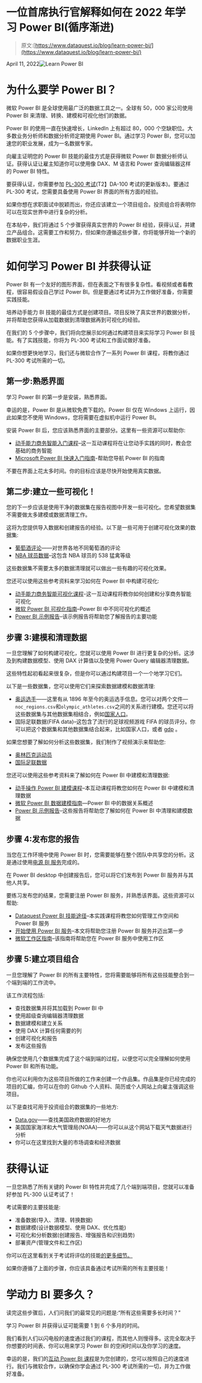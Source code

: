 # 一位首席执行官解释如何在 2022 年学习 Power BI(循序渐进)

> 原文:[https://www.dataquest.io/blog/learn-power-bi/](https://www.dataquest.io/blog/learn-power-bi/)

April 11, 2022![Learn Power BI](../Images/0810988b04a2e568bbc071e9d36d2dff.png)

# 为什么要学 Power BI？

微软 Power BI 是全球使用最广泛的数据工具之一。全球有 50，000 家公司使用 Power BI 来清理、转换、建模和可视化他们的数据。

Power BI 的使用一直在快速增长，LinkedIn 上有超过 80，000 个空缺职位。大多数业务分析师和数据分析师定期使用 Power BI。通过学习 Power BI，您可以加速您的职业发展，成为一名数据专家。

向雇主证明您的 Power BI 技能的最佳方式是获得微软 Power BI 数据分析师认证。获得认证让雇主知道你可以使用像 DAX、M 语言和 Power 查询编辑器这样的 Power BI 特性。

要获得认证，你需要参加 [PL-300 考试](https://docs.microsoft.com/en-us/learn/certifications/exams/pl-300)(T2】DA-100 考试的更新版本)。要通过 PL-300 考试，您需要具备使用 Power BI 界面的所有方面的经验。

如果你想在求职面试中脱颖而出，你还应该建立一个项目组合。投资组合将表明你可以在现实世界中进行复杂的分析。

在本帖中，我们将通过 5 个步骤获得真实世界的 Power BI 经验，获得认证，并建立产品组合。这需要工作和努力，但如果你遵循这些步骤，你将能够开始一个新的数据职业生涯。

# 如何学习 Power BI 并获得认证

Power BI 有一个友好的图形界面，但在表面之下有很多复杂性。看视频或者看教程，很容易假设自己学过 Power BI。但是要通过考试并为工作做好准备，你需要实践技能。

培养动手能力 BI 技能的最佳方式是创建项目。项目反映了真实世界的数据分析，并将帮助您获得从加载数据到清理数据再到可视化的经验。

在我们的 5 个步骤中，我们将向您展示如何通过构建项目来实际学习 Power BI 技能。有了实践技能，你将为 PL-300 考试和工作面试做好准备。

如果你想更快地学习，我们还与微软合作了一系列 Power BI 课程，将教你通过 PL-300 考试所需的一切。

## 第一步:熟悉界面

学习 Power BI 的第一步是安装，熟悉界面。

幸运的是，Power BI 是从微软免费下载的。Power BI 仅在 Windows 上运行，因此如果您不使用 Windows，您将需要在虚拟机中运行 Power BI。

安装 Power BI 后，您应该熟悉界面的主要部分。这里有一些资源可以帮助你:

*   [动手能力商务智能入门课程](https://www.dataquest.io/course/get-started-with-microsoft-data-analytics/)–这一互动课程将在让您动手实践的同时，教会您基础的商务智能
*   [Microsoft Power BI 快速入门指南](https://docs.microsoft.com/en-us/power-bi/transform-model/desktop-query-overview)-帮助您导航 Power BI 的指南

不要在界面上花太多时间。你的目标应该是尽快开始使用真实数据。

## 第二步:建立一些可视化！

您的下一步应该是使用干净的数据集在报告视图中开发一些可视化。您希望数据集不需要做太多建模或数据清理工作。

这将为您提供导入数据和创建报告的经验。以下是一些可用于创建可视化效果的数据集:

*   [葡萄酒评论](https://www.kaggle.com/datasets/zynicide/wine-reviews)——对世界各地不同葡萄酒的评论
*   [NBA 球员数据](https://github.com/fivethirtyeight/data/tree/master/nba-raptor)–这包含 NBA 球员的 538 猛禽等级

这些数据集不需要太多的数据清理就可以做出一些有趣的可视化效果。

您还可以使用这些参考资料来学习如何在 Power BI 中构建可视化:

*   [动手能力商务智能可视化课程](https://www.dataquest.io/course/get-started-with-microsoft-data-analytics/)-这一互动课程将教你如何创建和分享商务智能可视化
*   [微软 Power BI 可视化指南](https://docs.microsoft.com/en-us/power-bi/visuals/power-bi-visualization-types-for-reports-and-q-and-a)–Power BI 中不同可视化的概述
*   [Power BI 示例报告](https://docs.microsoft.com/en-us/power-bi/create-reports/sample-datasets#sales--returns-sample-pbix-file)–该示例报告将帮助您了解报告的主要功能

## 步骤 3:建模和清理数据

一旦您理解了如何构建可视化，您就可以使用 Power BI 进行更复杂的分析。这涉及到构建数据模型、使用 DAX 计算值以及使用 Power Query 编辑器清理数据。

这些特性起初看起来很复杂，但是你可以通过构建项目一个一个地学习它们。

以下是一些数据集，您可以使用它们来探索数据建模和数据清理:

*   [奥运选手](https://www.kaggle.com/datasets/heesoo37/120-years-of-olympic-history-athletes-and-results)——这里有从 1896 年至今的奥运选手信息。您可以对两个文件—`noc_regions.csv`和`olympic_athletes.csv`之间的关系进行建模。您还可以将这些数据集与其他数据集相结合，例如[国家人口](https://data.worldbank.org/indicator/SP.POP.TOTL)。
*   国际足联数据(FIFA data)–这包含了流行的足球视频游戏 FIFA 的球员评分。你可以把这个数据集和其他数据集结合起来，比如国家人口，或者 [gdp](https://data.worldbank.org/indicator/NY.GDP.MKTP.CD) 。

如果您想要了解如何分析这些数据集，我们制作了视频演示来帮助您:

*   [奥林匹克运动员](https://www.youtube.com/watch?v=G0v2DrqoTJs)
*   [国际足联数据](https://youtu.be/ukwBAi4ytms)

您还可以使用这些参考资料来了解如何在 Power BI 中建模和清理数据:

*   [动手操作 Power BI 建模课程](https://www.dataquest.io/course/model-data-in-microsoft-power-bi/)–本互动课程将教您如何在 Power BI 中建模和清理数据
*   [微软 Power BI 数据建模指南](https://docs.microsoft.com/en-us/power-bi/transform-model/desktop-create-and-manage-relationships)—Power BI 中的数据关系概述
*   [Power BI 示例报告](https://docs.microsoft.com/en-us/power-bi/create-reports/sample-datasets#download-original-sample-power-bi-files)–这些报告将帮助您了解如何在 Power BI 中清理和建模数据

## 步骤 4:发布您的报告

当您在工作环境中使用 Power BI 时，您需要能够在整个团队中共享您的分析。这是通过使用[电源 BI 服务](https://docs.microsoft.com/en-us/power-bi/fundamentals/power-bi-service-overview)完成的。

在 Power BI desktop 中创建报告后，您可以将它们发布到 Power BI 服务并与其他人共享。

要练习发布您的结果，您需要注册 Power BI 服务，并熟悉该界面。这些资源可以帮助:

*   [Dataquest Power BI 技能途径](https://www.dataquest.io/path/analyzing-data-with-microsoft-power-bi-skill-path/)–本实践课程将教您如何管理工作空间和 Power BI 服务
*   [开始使用 Power BI 服务](https://docs.microsoft.com/en-us/power-bi/fundamentals/service-get-started)–本文将帮助您注册 Power BI 服务并迈出第一步
*   [微软工作区指南](https://docs.microsoft.com/en-us/power-bi/consumer/end-user-workspaces)–该指南将帮助您在 Power BI 服务中使用工作区

## 步骤 5:建立项目组合

一旦您理解了 Power BI 的所有主要特性，您将需要能够将所有这些技能整合到一个端到端的工作流中。

该工作流程包括:

*   查找数据集并将其加载到 Power BI 中
*   使用超级查询编辑器清理数据
*   数据建模和建立关系
*   使用 DAX 计算任何需要的列
*   创建可视化和报告
*   发布这些报告

确保您使用几个数据集完成了这个端到端的过程，以便您可以完全理解如何使用 Power BI 和所有功能。

你也可以利用你为这些项目所做的工作来创建一个作品集。作品集是你已经完成的项目的汇编，你可以在你的 Github 个人资料、简历或个人网站上向雇主强调这些项目。

以下是查找可用于投资组合的数据集的一些地方:

*   [Data.gov](https://data.gov/)——查找美国政府数据的好地方
*   美国国家海洋和大气管理局(NOAA)——你可以从这个网站下载天气数据进行分析
*   你可以在这里找到大量的市场调查和经济数据

# 获得认证

一旦您熟悉了所有关键的 Power BI 特性并完成了几个端到端项目，您就可以准备好参加 PL-300 认证考试了！

考试需要的主要技能是:

*   准备数据(导入、清理、转换数据)
*   数据建模(设计数据模型、使用 DAX、优化性能)
*   可视化和分析数据(创建报告、增强报告和识别趋势)
*   部署资产(管理文件和工作区)

你可以在这里看到关于考试将评估的技能[的更多细节。](https://query.prod.cms.rt.microsoft.com/cms/api/am/binary/RWREll)

如果你遵循了上面的步骤，你应该具备通过考试所需的所有主要技能！

# 学动力 BI 要多久？

读完这些步骤后，人们问我们的最常见的问题是:“所有这些需要多长时间？”

学习 Power BI 并获得认证可能需要 1 到 6 个多月的时间。

我们看到人们以闪电般的速度通过我们的课程，而其他人则慢得多。这完全取决于你想要的时间表、你可以用来学习 Power BI 的空闲时间以及你学习的速度。

幸运的是，我们的[互动 Power BI 课程](https://www.dataquest.io/path/analyzing-data-with-microsoft-power-bi-skill-path/)是为您创建的，您可以按照自己的速度进行。我们与微软合作，以确保你学会通过 PL-300 考试所需的一切，并为工作做好准备。